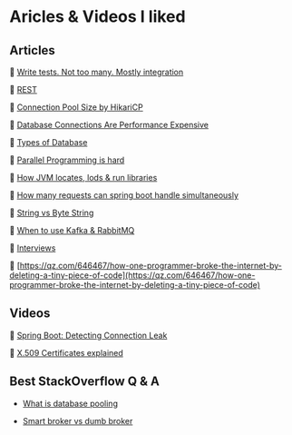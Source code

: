 # Aricles & Videos I liked

## Articles

🔗 [Write tests. Not too many. Mostly integration](https://kentcdodds.com/blog/write-tests)

🔗 [REST](https://www.shaunabram.com/rest/)

🔗 [Connection Pool Size by HikariCP](https://github.com/brettwooldridge/HikariCP/wiki/About-Pool-Sizing)

🔗 [Database Connections Are Performance Expensive](https://amitstechblog.wordpress.com/2011/06/25/database-connections-are-performance-expensive/)

🔗 [Types of Database](https://blog.levelupcoding.com/p/luc-63-understanding-database-types-relational-vector-graph-and-more)

🔗 [Parallel Programming is hard](https://training.xceptance.com/java/401-jmm-parallel-programming-is-hard-accento-2023.html#)

🔗 [How JVM locates, lods & run libraries](https://blogs.oracle.com/javamagazine/post/how-the-jvm-locates-loads-and-runs-libraries)

🔗 [How many requests can spring boot handle simultaneously](https://medium.com/@haiou-a/spring-boot-how-many-requests-can-spring-boot-handle-simultaneously-a57b41bdba6a)

🔗 [String vs Byte String](https://stackoverflow.com/questions/6224052/what-is-the-difference-between-a-string-and-a-byte-string)

🔗 [When to use Kafka & RabbitMQ](https://blogs.vmware.com/tanzu/understanding-when-to-use-rabbitmq-or-apache-kafka/)

🔗 [Interviews](https://github.com/kdn251/interviews)

🔗 [https://qz.com/646467/how-one-programmer-broke-the-internet-by-deleting-a-tiny-piece-of-code](https://qz.com/646467/how-one-programmer-broke-the-internet-by-deleting-a-tiny-piece-of-code)


## Videos
🎥 [Spring Boot: Detecting Connection Leak](https://www.youtube.com/watch?v=FOQwsAQLseo&ab_channel=ChargeAhead)

🎥 [X.509 Certificates explained](https://www.youtube.com/watch?v=kAaIYRJoJkc&ab_channel=OneMarcFifty)


## Best StackOverflow Q & A

* [What is database pooling](https://stackoverflow.com/questions/4041114/what-is-database-pooling)

* [Smart broker vs dumb broker](https://stackoverflow.com/questions/45910795/smart-broker-vs-dumb-broker-kafka-and-rabbitmq)

